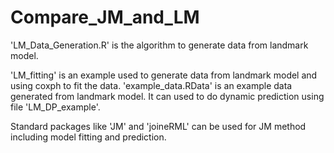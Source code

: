 # Compare_JM_and_LM

'LM_Data_Generation.R' is the algorithm to generate data from landmark model.

'LM_fitting' is an example used to generate data from landmark model and using coxph to fit the data.
'example_data.RData' is an example data generated from landmark model. It can used to do dynamic prediction using file 'LM_DP_example'.

Standard packages like 'JM' and 'joineRML' can be used for JM method including model fitting and prediction.

